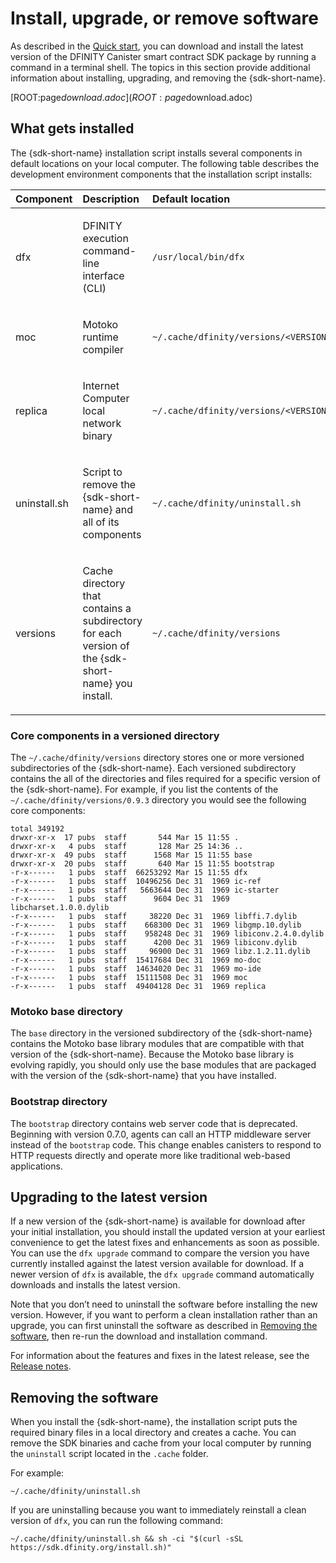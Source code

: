 # Install, upgrade, or remove software

As described in the [Quick start](../quickstart/quickstart-intro.xml), you can download and install the latest version of the DFINITY Canister smart contract SDK package by running a command in a terminal shell. The topics in this section provide additional information about installing, upgrading, and removing the {sdk-short-name}.

[ROOT:page$download.adoc](ROOT:page$download.adoc)

## What gets installed

The {sdk-short-name} installation script installs several components in default locations on your local computer. The following table describes the development environment components that the installation script installs:

<table>
<colgroup>
<col style="width: 20%" />
<col style="width: 55%" />
<col style="width: 25%" />
</colgroup>
<thead>
<tr class="header">
<th style="text-align: left;">Component</th>
<th style="text-align: left;">Description</th>
<th style="text-align: left;">Default location</th>
</tr>
</thead>
<tbody>
<tr class="odd">
<td style="text-align: left;"><p>dfx</p></td>
<td style="text-align: left;"><p>DFINITY execution command-line interface (CLI)</p></td>
<td style="text-align: left;"><p><code>/usr/local/bin/dfx</code></p></td>
</tr>
<tr class="even">
<td style="text-align: left;"><p>moc</p></td>
<td style="text-align: left;"><p>Motoko runtime compiler</p></td>
<td style="text-align: left;"><p><code>~/.cache/dfinity/versions/&lt;VERSION&gt;/moc</code></p></td>
</tr>
<tr class="odd">
<td style="text-align: left;"><p>replica</p></td>
<td style="text-align: left;"><p>Internet Computer local network binary</p></td>
<td style="text-align: left;"><p><code>~/.cache/dfinity/versions/&lt;VERSION&gt;/replica</code></p></td>
</tr>
<tr class="even">
<td style="text-align: left;"><p>uninstall.sh</p></td>
<td style="text-align: left;"><p>Script to remove the {sdk-short-name} and all of its components</p></td>
<td style="text-align: left;"><p><code>~/.cache/dfinity/uninstall.sh</code></p></td>
</tr>
<tr class="odd">
<td style="text-align: left;"><p>versions</p></td>
<td style="text-align: left;"><p>Cache directory that contains a subdirectory for each version of the {sdk-short-name} you install.</p></td>
<td style="text-align: left;"><p><code>~/.cache/dfinity/versions</code></p></td>
</tr>
</tbody>
</table>

### Core components in a versioned directory

The `~/.cache/dfinity/versions` directory stores one or more versioned subdirectories of the {sdk-short-name}. Each versioned subdirectory contains the all of the directories and files required for a specific version of the {sdk-short-name}. For example, if you list the contents of the `~/.cache/dfinity/versions/0.9.3` directory you would see the following core components:

    total 349192
    drwxr-xr-x  17 pubs  staff       544 Mar 15 11:55 .
    drwxr-xr-x   4 pubs  staff       128 Mar 25 14:36 ..
    drwxr-xr-x  49 pubs  staff      1568 Mar 15 11:55 base
    drwxr-xr-x  20 pubs  staff       640 Mar 15 11:55 bootstrap
    -r-x------   1 pubs  staff  66253292 Mar 15 11:55 dfx
    -r-x------   1 pubs  staff  10496256 Dec 31  1969 ic-ref
    -r-x------   1 pubs  staff   5663644 Dec 31  1969 ic-starter
    -r-x------   1 pubs  staff      9604 Dec 31  1969 libcharset.1.0.0.dylib
    -r-x------   1 pubs  staff     38220 Dec 31  1969 libffi.7.dylib
    -r-x------   1 pubs  staff    668300 Dec 31  1969 libgmp.10.dylib
    -r-x------   1 pubs  staff    958248 Dec 31  1969 libiconv.2.4.0.dylib
    -r-x------   1 pubs  staff      4200 Dec 31  1969 libiconv.dylib
    -r-x------   1 pubs  staff     96900 Dec 31  1969 libz.1.2.11.dylib
    -r-x------   1 pubs  staff  15417684 Dec 31  1969 mo-doc
    -r-x------   1 pubs  staff  14634020 Dec 31  1969 mo-ide
    -r-x------   1 pubs  staff  15111508 Dec 31  1969 moc
    -r-x------   1 pubs  staff  49404128 Dec 31  1969 replica

### Motoko base directory

The `base` directory in the versioned subdirectory of the {sdk-short-name} contains the Motoko base library modules that are compatible with that version of the {sdk-short-name}. Because the Motoko base library is evolving rapidly, you should only use the base modules that are packaged with the version of the {sdk-short-name} that you have installed.

### Bootstrap directory

The `bootstrap` directory contains web server code that is deprecated. Beginning with version 0.7.0, agents can call an HTTP middleware server instead of the `bootstrap` code. This change enables canisters to respond to HTTP requests directly and operate more like traditional web-based applications.

## Upgrading to the latest version

If a new version of the {sdk-short-name} is available for download after your initial installation, you should install the updated version at your earliest convenience to get the latest fixes and enhancements as soon as possible. You can use the `dfx upgrade` command to compare the version you have currently installed against the latest version available for download. If a newer version of `dfx` is available, the `dfx upgrade` command automatically downloads and installs the latest version.

Note that you don’t need to uninstall the software before installing the new version. However, if you want to perform a clean installation rather than an upgrade, you can first uninstall the software as described in [Removing the software](#remove), then re-run the download and installation command.

For information about the features and fixes in the latest release, see the [Release notes](release-notes:sdk-release-notes.xml).

## Removing the software

When you install the {sdk-short-name}, the installation script puts the required binary files in a local directory and creates a cache. You can remove the SDK binaries and cache from your local computer by running the `uninstall` script located in the `.cache` folder.

For example:

    ~/.cache/dfinity/uninstall.sh

If you are uninstalling because you want to immediately reinstall a clean version of `dfx`, you can run the following command:

    ~/.cache/dfinity/uninstall.sh && sh -ci "$(curl -sSL https://sdk.dfinity.org/install.sh)"
